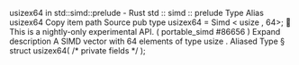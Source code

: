 usizex64 in std::simd::prelude - Rust
std
::
simd
::
prelude
Type Alias
usizex64
Copy item path
Source
pub type usizex64 =
Simd
<
usize
, 64>;
🔬
This is a nightly-only experimental API. (
portable_simd
#86656
)
Expand description
A SIMD vector with 64 elements of type
usize
.
Aliased Type
§
struct usizex64(
/* private fields */
);